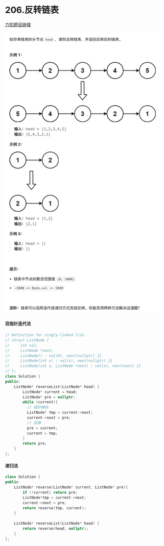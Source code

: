 # 206.反转链表

[力扣题目链接](https://leetcode.cn/problems/reverse-linked-list/description/)

![206反转链表.png](../images/206反转链表.png)


#### 双指针迭代法
```cpp
// Definition for singly-linked list.
// struct ListNode {
//     int val;
//     ListNode *next;
//     ListNode() : val(0), next(nullptr) {}
//     ListNode(int x) : val(x), next(nullptr) {}
//     ListNode(int x, ListNode *next) : val(x), next(next) {}
// };
class Solution {
public:
    ListNode* reverseList(ListNode* head) {
        ListNode* current = head;
        ListNode* pre = nullptr;
        while (current){
          // 指针换向
          ListNode* tmp = current->next;
          current->next = pre;
          // 后移
          pre = current;
          current = tmp;
        }
        return pre;
    }
};
```

#### 递归法
```cpp
class Solution {
public:
    ListNode* reverse(ListNode* current, ListNode* pre){
        if (!current) return pre;
        ListNode*tmp = current->next;
        current->next = pre;
        return reverse(tmp, current);
    }

    ListNode* reverseList(ListNode* head) {
        return reverse(head, nullptr);
    }
};
```